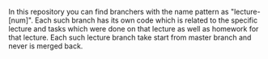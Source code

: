 In this repository you can find branchers with the name pattern as "lecture-[num]". Each such branch
has its own code which is related to the specific lecture and tasks which were done on that lecture 
as well as homework for that lecture. Each such lecture branch take start from master branch and never is merged back.
